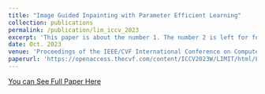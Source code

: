 ```yaml
---
title: "Image Guided Inpainting with Parameter Efficient Learning"
collection: publications
permalink: /publication/lim_iccv_2023
excerpt: 'This paper is about the number 1. The number 2 is left for future work.'
date: Oct. 2023
venue: 'Proceedings of the IEEE/CVF International Conference on Computer Vision (ICCV) Workshops, 2023'
paperurl: 'https://openaccess.thecvf.com/content/ICCV2023W/LIMIT/html/Lim_Image_Guided_Inpainting_with_Parameter_Efficient_Learning_ICCVW_2023_paper.html'
---
```


[You can See Full Paper Here](http://academicpages.github.io/files/paper3.pdf)
